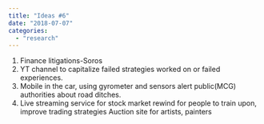 ```yaml
---
title: "Ideas #6"
date: "2018-07-07"
categories: 
  - "research"
---
```


1. Finance litigations-Soros
2. YT channel to capitalize failed strategies worked on or failed experiences.
3. Mobile in the car, using gyrometer and sensors alert public(MCG) authorities about road ditches.
4. Live streaming service for stock market rewind for people to train upon, improve trading strategies Auction site for artists, painters
